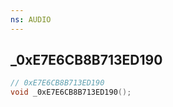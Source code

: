 ```yaml
---
ns: AUDIO
---
```

## _0xE7E6CB8B713ED190

```c
// 0xE7E6CB8B713ED190
void _0xE7E6CB8B713ED190();
```

